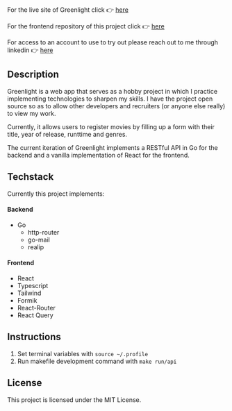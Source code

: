 For the live site of Greenlight click :point_right: [here](https://greenlight.isez.dev)

For the frontend repository of this project click :point_right: [here](https://github.com/Isez98/greenlight-ui)

For access to an account to use to try out please reach out to me through linkedin :point_right: [here](https://www.linkedin.com/in/isacchm)

## Description

Greenlight is a web app that serves as a hobby project in which I practice implementing technologies to sharpen my skills. I have the project open source so as to allow other developers and recruiters (or anyone else really) to view my work.

Currently, it allows users to register movies by filling up a form with their title, year of release, runttime and genres.

The current iteration of Greenlight implements a RESTful API in Go for the backend and a vanilla implementation of React for the frontend.

## Techstack

Currently this project implements:

#### Backend

- Go
  - http-router
  - go-mail
  - realip

#### Frontend

- React
- Typescript
- Tailwind
- Formik
- React-Router
- React Query

## Instructions

1. Set terminal variables with `source ~/.profile`
2. Run makefile development command with `make run/api`

## License

This project is licensed under the MIT License.
